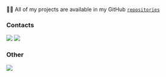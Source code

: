 👨‍💻 All of my projects are available in my GitHub [`repositories`](https://github.com/ayriix?tab=repositories)

<h3 align="left">Contacts</h3>

<p align="left">
  <a href="https://www.vk.com/mcbooster" target="_blank"><img src="https://shields.io/badge/VKONTAKTE-black?logo=vk&style=for-the-badge"/></a>
  <a href="https://t.me/kmtsvg" target="_blank"><img src="https://img.shields.io/badge/Telegram-black?style=for-the-badge&logo=telegram&logoColor=white"/></a>
</p>

<h3 align="left">Other</h3>
<picture>
  <source
    srcset="https://github-readme-stats.vercel.app/api?username=ayriix&show_icons=true&theme=dark&border_radius=12"
    media="(prefers-color-scheme: dark)"
  />
  <source
    srcset="https://github-readme-stats.vercel.app/api?username=ayriix&show_icons=true"
    media="(prefers-color-scheme: dark), (prefers-color-scheme: no-preference)"
  />
  <img src="https://github-readme-stats.vercel.app/api?username=ayriix&show_icons=true" />
</picture>
